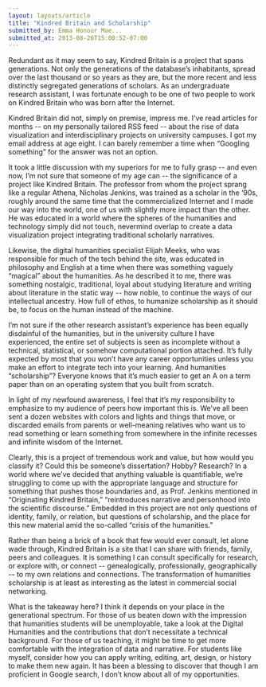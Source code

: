 ```yaml
---
layout: layouts/article
title: "Kindred Britain and Scholarship"
submitted_by: Emma Honour Mae...
submitted_at: 2013-08-26T15:00:52-07:00
---
```


Redundant as it may seem to say, Kindred Britain is a project that spans generations. Not only the generations of the database’s inhabitants, spread over the last thousand or so years as they are, but the more recent and less distinctly segregated generations of scholars. As an undergraduate research assistant, I was fortunate enough to be one of two people to work on Kindred Britain who was born after the Internet.


Kindred Britain did not, simply on premise, impress me. I’ve read articles for months -- on my personally tailored RSS feed -- about the rise of data visualization and interdisciplinary projects on university campuses. I got my email address at age eight. I can barely remember a time when “Googling something” for the answer was not an option.


It took a little discussion with my superiors for me to fully grasp -- and even now, I’m not sure that someone of my age can -- the significance of a project like Kindred Britain. The professor from whom the project sprang like a regular Athena, Nicholas Jenkins, was trained as a scholar in the ‘90s, roughly around the same time that the commercialized Internet and I made our way into the world, one of us with slightly more impact than the other. He was educated in a world where the spheres of the humanities and technology simply did not touch, nevermind overlap to create a data visualization project integrating traditional scholarly narratives.


Likewise, the digital humanities specialist Elijah Meeks, who was responsible for much of the tech behind the site, was educated in philosophy and English at a time when there was something vaguely “magical” about the humanities. As he described it to me, there was something nostalgic, traditional, loyal about studying literature and writing about literature in the static way -- how noble, to continue the ways of our intellectual ancestry. How full of ethos, to humanize scholarship as it should be, to focus on the human instead of the machine.


I’m not sure if the other research assistant’s experience has been equally disdainful of the humanities, but in the university culture I have experienced, the entire set of subjects is seen as incomplete without a technical, statistical, or somehow computational portion attached. It’s fully expected by most that you won’t have any career opportunities unless you make an effort to integrate tech into your learning. And humanities “scholarship”? Everyone knows that it’s much easier to get an A on a term paper than on an operating system that you built from scratch.


In light of my newfound awareness, I feel that it’s my responsibility to emphasize to my audience of peers how important this is. We’ve all been sent a dozen websites with colors and lights and things that move, or discarded emails from parents or well-meaning relatives who want us to read something or learn something from somewhere in the infinite recesses and infinite wisdom of the Internet.


Clearly, this is a project of tremendous work and value, but how would you classify it? Could this be someone’s dissertation? Hobby? Research? In a world where we’ve decided that anything valuable is quantifiable, we’re struggling to come up with the appropriate language and structure for something that pushes those boundaries and, as Prof. Jenkins mentioned in “Originating Kindred Britain,” “reintroduces narrative and personhood into the scientific discourse.” Embedded in this project are not only questions of identity, family, or relation, but questions of scholarship, and the place for this new material amid the so-called “crisis of the humanities.”


Rather than being a brick of a book that few would ever consult, let alone wade through, Kindred Britain is a site that I can share with friends, family, peers and colleagues. It is something I can consult specifically for research, or explore with, or connect -- genealogically, professionally, geographically -- to my own relations and connections. The transformation of humanities scholarship is at least as interesting as the latest in commercial social networking.


What is the takeaway here? I think it depends on your place in the generational spectrum. For those of us beaten down with the impression that humanities students will be unemployable, take a look at the Digital Humanities and the contributions that don’t necessitate a technical background. For those of us teaching, it might be time to get more comfortable with the integration of data and narrative. For students like myself, consider how you can apply writing, editing, art, design, or history to make them new again. It has been a blessing to discover that though I am proficient in Google search, I don’t know about all of my opportunities.


